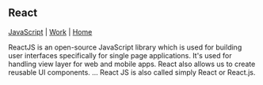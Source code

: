 ## React

[JavaScript](./) | [Work](../) | [Home](../../..)

ReactJS is an open-source JavaScript library which is used for building user interfaces specifically for single page applications. It's used for handling view layer for web and mobile apps. React also allows us to create reusable UI components. ... React JS is also called simply React or React.js.
